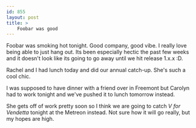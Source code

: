 ```yaml
---
id: 855
layout: post
title: >
    Foobar was good
---
```


Foobar was smoking hot tonight. Good company, good vibe. I really love being able to just hang out. Its been especially hectic the past few weeks and it doesn't look like its going to go away until we hit release 1.x.x :D.

Rachel and I had lunch today and did our annual catch-up. She's such a cool chic.

I was supposed to have dinner with a friend over in Freemont but Carolyn had to work tonight and we've pushed it to lunch tomorrow instead.

She gets off of work pretty soon so I think we are going to catch <em>V for Vendetta</em> tonight at the Metreon instead. Not sure how it will go really, but my hopes are high.
